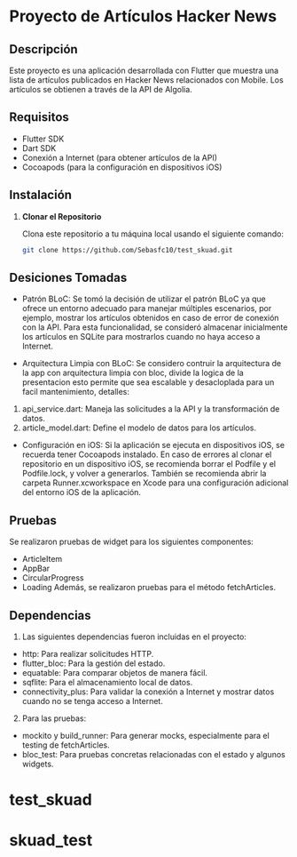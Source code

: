 # Proyecto de Artículos Hacker News

## Descripción

Este proyecto es una aplicación desarrollada con Flutter que muestra una lista de artículos publicados en Hacker News relacionados con Mobile. Los artículos se obtienen a través de la API de Algolia.

## Requisitos

- Flutter SDK
- Dart SDK
- Conexión a Internet (para obtener artículos de la API)
- Cocoapods (para la configuración en dispositivos iOS)

## Instalación

1. **Clonar el Repositorio**

   Clona este repositorio a tu máquina local usando el siguiente comando:

   ```bash
   git clone https://github.com/Sebasfc10/test_skuad.git

## Desiciones Tomadas
- Patrón BLoC: Se tomó la decisión de utilizar el patrón BLoC ya que ofrece un entorno adecuado para manejar múltiples escenarios, por ejemplo, mostrar los artículos obtenidos en caso de error de conexión con la API. Para esta funcionalidad, se consideró almacenar inicialmente los artículos en SQLite para mostrarlos cuando no haya acceso a Internet.

- Arquitectura Limpia con BLoC: Se considero contruir la arquitectura de la app con arquitectura limpia con bloc, divide la logica de la presentacion esto permite que sea escalable y desacloplada para un facil mantenimiento, detalles: 

1. api_service.dart: Maneja las solicitudes a la API y la transformación de datos.
2. article_model.dart: Define el modelo de datos para los artículos.

- Configuración en iOS: Si la aplicación se ejecuta en dispositivos iOS, se recuerda tener Cocoapods instalado. En caso de errores al clonar el repositorio en un dispositivo iOS, se recomienda borrar el Podfile y el Podfile.lock, y volver a generarlos. También se recomienda abrir la carpeta Runner.xcworkspace en Xcode para una configuración adicional del entorno iOS de la aplicación.

## Pruebas
Se realizaron pruebas de widget para los siguientes componentes:

- ArticleItem
- AppBar
- CircularProgress
- Loading
Además, se realizaron pruebas para el método fetchArticles.

## Dependencias
1. Las siguientes dependencias fueron incluidas en el proyecto:

- http: Para realizar solicitudes HTTP.
- flutter_bloc: Para la gestión del estado.
- equatable: Para comparar objetos de manera fácil.
- sqflite: Para el almacenamiento local de datos.
- connectivity_plus: Para validar la conexión a Internet y mostrar datos cuando no se tenga acceso a Internet.

2. Para las pruebas:

- mockito y build_runner: Para generar mocks, especialmente para el testing de fetchArticles.
- bloc_test: Para pruebas concretas relacionadas con el estado y algunos widgets.
# test_skuad
# skuad_test
